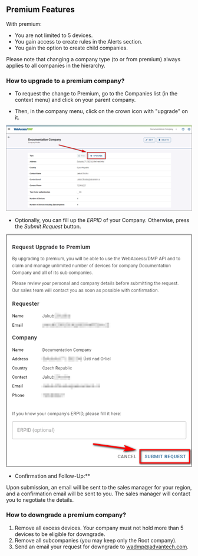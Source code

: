 

##	Premium Features

With premium:

- You are not limited to 5 devices.
- You gain access to create rules in the Alerts section.
- You gain the option to create child companies.

Please note that changing a company type (to or from premium) always applies to all companies in the hierarchy.


### How to upgrade to a premium company?

*  To request the change to Premium, go to the Companies list (in the context menu) and click on your parent company.

*  Then, in the company menu, click on the crown icon with "upgrade" on it.

 ![Request upgrade](../../images/companies/UpgradePremium.png "Request upgrade")


*  Optionally, you can fill up the *ERPID* of your Company. Otherwise, press the *Submit Request* button.

 ![Request upgrade form](../../images/companies/UpgradePremium2.png "Request upgrade form")

*  Confirmation and Follow-Up:**

 Upon submission, an email will be sent to the sales manager for your region, and a confirmation email will be sent to you. The sales manager will contact you to negotiate the details.

### How to downgrade a premium company?

1. Remove all excess devices. Your company must not hold more than 5 devices to be eligible for downgrade.
2. Remove all subcompanies (you may keep only the Root company).
2. Send an email your request for downgrade to [wadmp@advantech.com](mailto:wadmp@advantech.com).

